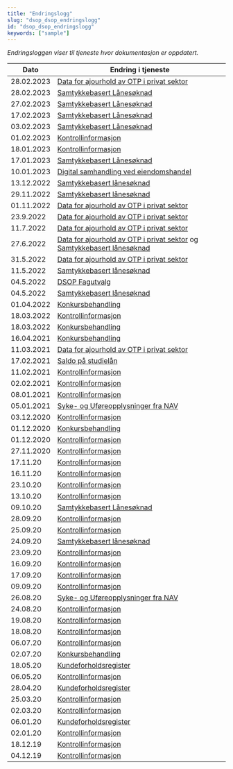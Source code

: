 ```yaml
---
title: "Endringslogg"
slug: "dsop_dsop_endringslogg"
id: "dsop_dsop_endringslogg"
keywords: ["sample"]
---
```


*Endringsloggen viser til tjeneste hvor dokumentasjon er oppdatert.*

| Dato        | Endring i tjeneste   |
|-------------|----------------------|
| 28.02.2023 | [Data for ajourhold av OTP i privat sektor](/dsop_ajourhold_Endringslogg)
|28.02.2023|[Samtykkebasert Lånesøknad](/dsop_sbl_endringslogg)|
|27.02.2023|[Samtykkebasert Lånesøknad](/dsop_sbl_endringslogg)|
|17.02.2023|[Samtykkebasert Lånesøknad](/dsop_sbl_endringslogg)|
|03.02.2023|[Samtykkebasert Lånesøknad](/dsop_sbl_endringslogg)|
| 01.02.2023    | [Kontrollinformasjon](/dsop_kontroll_endringslogg)  |
| 18.01.2023    | [Kontrollinformasjon](/dsop_kontroll_endringslogg)  |
|17.01.2023|[Samtykkebasert Lånesøknad](/dsop_sbl_endringslogg)|
|10.01.2023|[Digital samhandling ved eiendomshandel](/dsop_digitaleiendomshandel_endringslogg)|
| 13.12.2022    | [Samtykkebasert lånesøknad](/dsop_sbl_endringslogg)
| 29.11.2022    | [Samtykkebasert lånesøknad](/dsop_sbl_endringslogg)
| 01.11.2022    | [Data for ajourhold av OTP i privat sektor](/dsop_ajourhold_Endringslogg)
| 23.9.2022    | [Data for ajourhold av OTP i privat sektor](/dsop_ajourhold_Endringslogg)
| 11.7.2022    | [Data for ajourhold av OTP i privat sektor](/dsop_ajourhold_Endringslogg)
| 27.6.2022    | [Data for ajourhold av OTP i privat sektor](/dsop_ajourhold_Endringslogg) og [Samtykkebasert lånesøknad](/dsop_sbl_endringslogg)  |
| 31.5.2022    | [Data for ajourhold av OTP i privat sektor](/dsop_ajourhold_Endringslogg) |
| 11.5.2022   | [Samtykkebasert lånesøknad](/dsop_sbl_endringslogg) |
| 04.5.2022    | [DSOP Fagutvalg](/dsop_dsop_endringslogg)  |
| 04.5.2022   | [Samtykkebasert lånesøknad](/dsop_sbl_endringslogg)  |
|01.04.2022|[Konkursbehandling](/dsop_konkurs_endringslogg)|
|18.03.2022|[Kontrollinformasjon](/dsop_kontroll_endringslogg)|
|18.03.2022|[Konkursbehandling](/dsop_konkurs_endringslogg)|
|16.04.2021| [Konkursbehandling](/dsop_konkurs_endringslogg)|
|11.03.2021 | [Data for ajourhold av OTP i privat sektor](/dsop_ajourhold_Endringslogg)
|17.02.2021 | [Saldo på studielån](/dsop_saldostudielan_endringslogg)
|11.02.2021|[Kontrollinformasjon](/dsop_kontroll_endringslogg)|
|02.02.2021|[Kontrollinformasjon](/dsop_kontroll_endringslogg)|
|08.01.2021|[Kontrollinformasjon](/dsop_kontroll_endringslogg)|
|05.01.2021|[Syke- og Uføreopplysninger fra NAV](/dsop_su_endringslogg)|
|03.12.2020|[Kontrollinformasjon](/dsop_kontroll_endringslogg)|
|01.12.2020|[Konkursbehandling](/dsop_konkurs_endringslogg)|
|01.12.2020|[Kontrollinformasjon](/dsop_kontroll_endringslogg)|
|27.11.2020|[Kontrollinformasjon](/dsop_kontroll_endringslogg)|
|17.11.20|[Kontrollinformasjon](/dsop_kontroll_endringslogg)|
|16.11.20|[Kontrollinformasjon](/dsop_kontroll_endringslogg)|
|23.10.20|[Kontrollinformasjon](/dsop_kontroll_endringslogg)|
|13.10.20|[Kontrollinformasjon](/dsop_kontroll_endringslogg)|
|09.10.20|[Samtykkebasert Lånesøknad](/dsop_sbl_endringslogg)|
|28.09.20|[Kontrollinformasjon](/dsop_kontroll_endringslogg)|
|25.09.20|[Kontrollinformasjon](/dsop_kontroll_endringslogg)|
|24.09.20|[Samtykkebasert lånesøknad](/dsop_sbl_endringslogg)|
|23.09.20|[Kontrollinformasjon](/dsop_kontroll_endringslogg)|
|16.09.20|[Kontrollinformasjon](/dsop_kontroll_endringslogg)|
|17.09.20|[Kontrollinformasjon](/dsop_kontroll_endringslogg)|
| 09.09.20    | [Kontrollinformasjon](/dsop_kontroll_endringslogg)|
| 26.08.20    | [Syke- og Uføreopplysninger fra NAV](/dsop_su_endringslogg) |
| 24.08.20    | [Kontrollinformasjon](/dsop_kontroll_endringslogg)|
| 19.08.20    | [Kontrollinformasjon](/dsop_kontroll_endringslogg) |
| 18.08.20    | [Kontrollinformasjon](/dsop_kontroll_endringslogg) |
| 06.07.20    | [Kontrollinformasjon](/dsop_kontroll_endringslogg) |
| 02.07.20    | [Konkursbehandling](/dsop_konkurs_endringslogg)|
| 18.05.20    |	[Kundeforholdsregister](/dsop_kundeforholdsregister_endringslogg)|
| 06.05.20    |	[Kontrollinformasjon](/dsop_kontroll_endringslogg)|
| 28.04.20    | [Kundeforholdsregister](/dsop_kundeforholdsregister_endringslogg)|
| 25.03.20    | [Kontrollinformasjon](/dsop_kontroll_endringslogg)|
| 02.03.20    | [Kontrollinformasjon](/dsop_kontroll_endringslogg)|
| 06.01.20    | [Kundeforholdsregister](/dsop_kundeforholdsregister_endringslogg)|
| 02.01.20    | [Kontrollinformasjon](/dsop_kontroll_endringslogg)  |
| 18.12.19    | [Kontrollinformasjon](/dsop_kontroll_endringslogg)  |
| 04.12.19    | [Kontrollinformasjon](/dsop_kontroll_endringslogg)  |